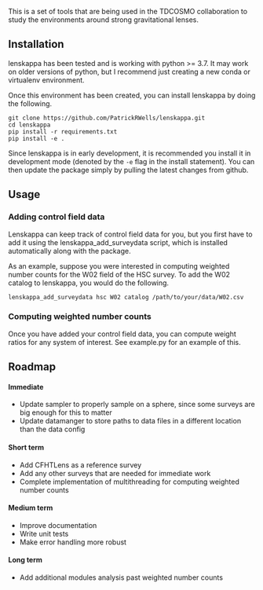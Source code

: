 This is a set of tools that are being used in the TDCOSMO collaboration to
study the environments around strong gravitational lenses.


## Installation

lenskappa has been tested and is working with python >= 3.7. It may work on older versions of python, but I recommend just creating a new conda or virtualenv environment.

Once this environment has been created, you can install lenskappa by doing the following.

```
git clone https://github.com/PatrickRWells/lenskappa.git  
cd lenskappa  
pip install -r requirements.txt  
pip install -e .  
```
Since lenskappa is in early development, it is recommended you install it in development mode (denoted by the `-e` flag in the install statement). You can then update the package simply by pulling the latest changes from github.

## Usage

### Adding control field data

Lenskappa can keep track of control field data for you, but you first have to add it using the lenskappa_add_surveydata script, which is installed automatically along with the package.

As an example, suppose you were interested in computing weighted number counts for the W02 field of the HSC survey. To add the W02 catalog to lenskappa, you would do the following.

```
lenskappa_add_surveydata hsc W02 catalog /path/to/your/data/W02.csv
```
### Computing weighted number counts

Once you have added your control field data, you can compute weight ratios for any system of interest. See example.py for an example of this.


## Roadmap

#### Immediate
  - Update sampler to properly sample on a sphere, since some surveys are big enough for this to matter
  - Update datamanger to store paths to data files in a different location than the data config
#### Short term
  - Add CFHTLens as a reference survey
  - Add any other surveys that are needed for immediate work
  - Complete implementation of multithreading for computing weighted number counts
#### Medium term
  - Improve documentation 
  - Write unit tests
  - Make error handling more robust
#### Long term
  - Add additional modules analysis past weighted number counts 
